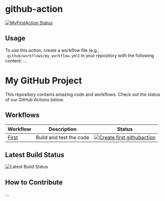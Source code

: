 # github-action

[![MyFirstAction Status](https://github.com/your-username/repository-name/workflows/MyFirstAction/badge.svg)](https://github.com/your-username/repository-name/actions)

## Usage

To use this action, create a workflow file (e.g., `.github/workflows/my_workflow.yml`) in your repository with the following content:
...

# My GitHub Project

This repository contains amazing code and workflows. Check out the status of our GitHub Actions below:

## Workflows

| Workflow                              | Description             | Status                                                                                                                                                                                                     |
| ------------------------------------- | ----------------------- | ---------------------------------------------------------------------------------------------------------------------------------------------------------------------------------------------------------- |
| [First](.github/workflows/first.yaml) | Build and test the code | [![Create first githubaction](https://github.com/GirishCodeAlchemy/github-action/actions/workflows/first.yaml/badge.svg)](https://github.com/GirishCodeAlchemy/github-action/actions/workflows/first.yaml) |

<!-- Add more workflows as needed -->

## Latest Build Status

![Latest Build Status](https://github.com/your-username/repository-name/workflows/build/badge.svg)

## How to Contribute

...

